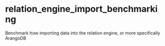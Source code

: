 # relation_engine_import_benchmarking
Benchmark how importing data into the relation engine, or more specifically ArangoDB
